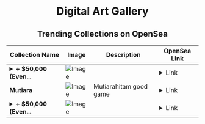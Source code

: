 <div align="center">

# Digital Art Gallery

## Trending Collections on OpenSea

| Collection Name                       | Image                                                                                     | Description                       | OpenSea Link                                                                                          |
|---------------------------------------|-------------------------------------------------------------------------------------------|-----------------------------------|--------------------------------------------------------------------------------------------------------|
| **<details><summary>+ $50,000 (Even...</summary>+ $50,000 (EventQ.io)</details>** | ![Image](https://i.seadn.io/s/raw/files/a4919fe4cd25f9be1530f3ebd7249719.png?w=500&auto=format?w=200&auto=format) |  | <details><summary>Link</summary>[+ $50,000 (EventQ.io)](https://opensea.io/collection/50000-eventq-io-175)</details> |
| **Mutiara** | ![Image](https://i.seadn.io/s/raw/files/e4f84fc09e32692d32462cd310dc80df.webp?w=500&auto=format?w=200&auto=format) | Mutiarahitam good game | <details><summary>Link</summary>[Mutiara](https://opensea.io/collection/mutiara-1)</details> |
| **<details><summary>+ $50,000 (Even...</summary>+ $50,000 (EventQ.io)</details>** | ![Image](https://i.seadn.io/s/raw/files/a4919fe4cd25f9be1530f3ebd7249719.png?w=500&auto=format?w=200&auto=format) |  | <details><summary>Link</summary>[+ $50,000 (EventQ.io)](https://opensea.io/collection/50000-eventq-io-174)</details> |

</div>